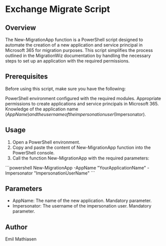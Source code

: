 # Exchange Migrate Script

## Overview
The New-MigrationApp function is a PowerShell script designed to automate the creation of a new application and service principal in Microsoft 365 for migration purposes. This script simplifies the process outlined in the MigrationWiz documentation by handling the necessary steps to set up an application with the required permissions.

## Prerequisites
Before using this script, make sure you have the following:

PowerShell environment configured with the required modules.
Appropriate permissions to create applications and service principals in Microsoft 365.
Knowledge of the application name ($AppName) and the username of the impersonation user ($Impersonator).

## Usage

1. Open a PowerShell environment.
2. Copy and paste the content of New-MigrationApp function into the PowerShell console.
3. Call the function New-MigrationApp with the required parameters:
   
´´´powershell
New-MigrationApp -AppName "YourApplicationName" -Impersonator "ImpersonationUserName"
´´´
## Parameters
* AppName: The name of the new application. Mandatory parameter.
* Impersonator: The username of the impersonation user. Mandatory parameter.

## Author

Emil Mathiasen

